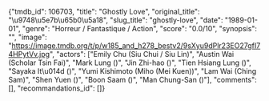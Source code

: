 {"tmdb_id": 106703, "title": "Ghostly Love", "original_title": "\u9748\u5e7b\u65b0\u5a18", "slug_title": "ghostly-love", "date": "1989-01-01", "genre": "Horreur / Fantastique / Action", "score": "0.0/10", "synopsis": "", "image": "https://image.tmdb.org/t/p/w185_and_h278_bestv2/9sXyu9dPlr23EO27gfI74HPytVv.jpg", "actors": ["Emily Chu (Siu Chui / Siu Lin)", "Austin Wai (Scholar Tsin Fai)", "Mark Lung ()", "Jin Zhi-hao ()", "Tien Hsiang Lung ()", "Sayaka It\u014d ()", "Yumi Kishimoto (Miho (Mei Kuen))", "Lam Wai (Ching Sam)", "Shen Yuen ()", "Boon Saam ()", "Man Chung-San ()"], "comments": [], "recommandations_id": []}